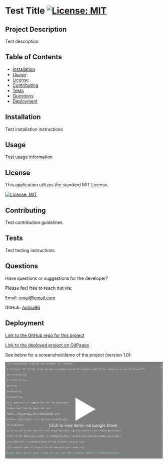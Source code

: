 # Test Title [![License: MIT](https://img.shields.io/badge/License-MIT-yellow.svg)](https://opensource.org/licenses/MIT)

  ## Project Description
  
  Test description
  
  ## Table of Contents
  
  - [Installation](#installation)
  - [Usage](#usage)
  - [License](#license)
  - [Contributing](#contributing)
  - [Tests](#tests)
  - [Questions](#questions)
  - [Deployment](#deployment)
  
  ## Installation
  
  Test installation instructions
  
  ## Usage
  
  Test usage information
  
  ## License
  
  This application utilizes the standard MIT License.

  [![License: MIT](https://img.shields.io/badge/License-MIT-yellow.svg)](https://opensource.org/licenses/MIT)

  ## Contributing

  Test contribution guidelines

  ## Tests

  Test testing instructions

  ## Questions

  Have questions or suggestions for the developer? 

  Please feel free to reach out via:

  Email: [email@email.com](email@email.com)

  GitHub: [Aoliva96](https://github.com/Aoliva96)
  
  ## Deployment
  
  [Link to the GitHub repo for this project](https://github.com/Aoliva96/readme-generator)
  
  [Link to the deployed project on GitPages](https://github.com/Aoliva96/readme-generator)

  See below for a screenshot/demo of the project (version 1.0):
  
  ![Screenshot/demo of project](./assets/media/project-demo.png)
  